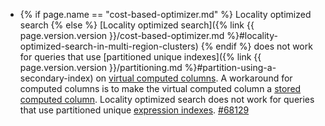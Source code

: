 - {% if page.name == "cost-based-optimizer.md" %} Locality optimized search {% else %} [Locality optimized search]({% link {{ page.version.version }}/cost-based-optimizer.md %}#locality-optimized-search-in-multi-region-clusters) {% endif %} does not work for queries that use [partitioned unique indexes]({% link {{ page.version.version }}/partitioning.md %}#partition-using-a-secondary-index) on [virtual computed columns](computed-columns.html#virtual-computed-columns). A workaround for computed columns is to make the virtual computed column a [stored computed column](computed-columns.html#stored-computed-columns). Locality optimized search does not work for queries that use partitioned unique [expression indexes](expression-indexes.html). [#68129](https://github.com/cockroachdb/cockroach/issues/68129)
